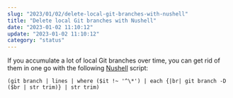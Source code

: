 ```yaml
---
slug: "2023/01/02/delete-local-git-branches-with-nushell"
title: "Delete local Git branches with Nushell"
date: "2023-01-02 11:10:12"
update: "2023-01-02 11:10:12"
category: "status"
---
```


If you accumulate a lot of local Git branches over time, you can get rid of them in one go with the following [Nushell](https://www.nushell.sh/) script:

```nu
(git branch | lines | where ($it !~ '^\*') | each {|br| git branch -D ($br | str trim)} | str trim)
```
